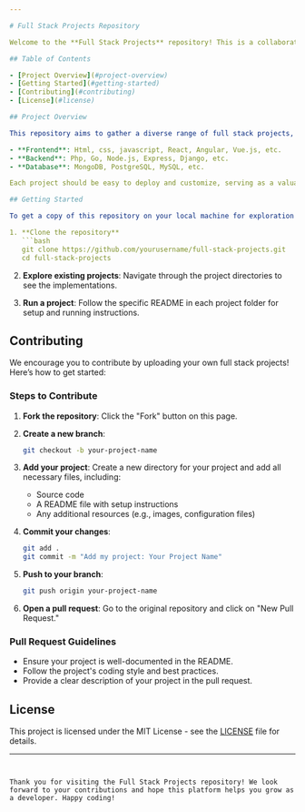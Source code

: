 ```yaml
---

# Full Stack Projects Repository

Welcome to the **Full Stack Projects** repository! This is a collaborative space for developers to share and showcase their full stack applications. Whether you're a seasoned developer or just starting out, you can contribute by uploading your projects and helping others learn.

## Table of Contents

- [Project Overview](#project-overview)
- [Getting Started](#getting-started)
- [Contributing](#contributing)
- [License](#license)

## Project Overview

This repository aims to gather a diverse range of full stack projects, built using popular technologies, including:

- **Frontend**: Html, css, javascript, React, Angular, Vue.js, etc.
- **Backend**: Php, Go, Node.js, Express, Django, etc.
- **Database**: MongoDB, PostgreSQL, MySQL, etc.

Each project should be easy to deploy and customize, serving as a valuable resource for developers.

## Getting Started

To get a copy of this repository on your local machine for exploration and development, follow these steps:

1. **Clone the repository**
   ```bash
   git clone https://github.com/yourusername/full-stack-projects.git
   cd full-stack-projects
   ```

2. **Explore existing projects**: Navigate through the project directories to see the implementations.

3. **Run a project**: Follow the specific README in each project folder for setup and running instructions.

## Contributing

We encourage you to contribute by uploading your own full stack projects! Here’s how to get started:

### Steps to Contribute

1. **Fork the repository**: Click the "Fork" button on this page.

2. **Create a new branch**:
   ```bash
   git checkout -b your-project-name
   ```

3. **Add your project**: Create a new directory for your project and add all necessary files, including:

   - Source code
   - A README file with setup instructions
   - Any additional resources (e.g., images, configuration files)

4. **Commit your changes**:
   ```bash
   git add .
   git commit -m "Add my project: Your Project Name"
   ```

5. **Push to your branch**:
   ```bash
   git push origin your-project-name
   ```

6. **Open a pull request**: Go to the original repository and click on "New Pull Request."

### Pull Request Guidelines

- Ensure your project is well-documented in the README.
- Follow the project's coding style and best practices.
- Provide a clear description of your project in the pull request.

## License

This project is licensed under the MIT License - see the [LICENSE](LICENSE) file for details.

---
```


Thank you for visiting the Full Stack Projects repository! We look forward to your contributions and hope this platform helps you grow as a developer. Happy coding!
